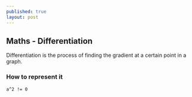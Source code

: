 ```yaml
---
published: true
layout: post
---
```



## Maths - Differentiation
Differentiation is the process of finding the gradient at a certain point in a graph.

### How to represent it
`a^2 != 0`